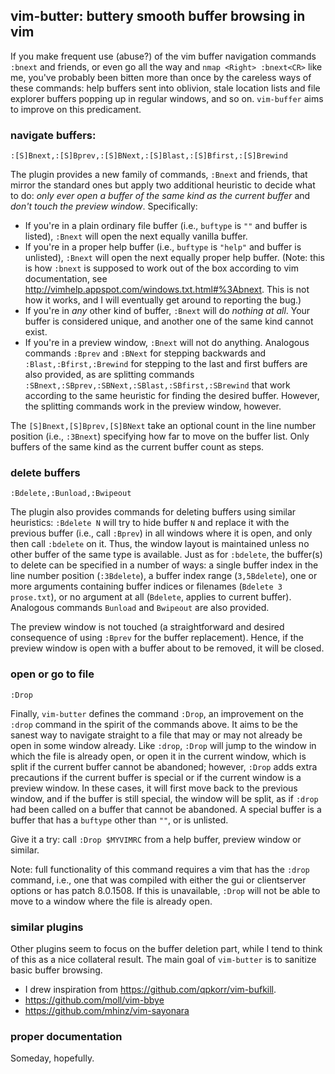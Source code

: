 ## vim-butter: buttery smooth buffer browsing in vim

If you make frequent use (abuse?) of the vim buffer navigation commands
`:bnext` and friends, or even go all the way and `nmap <Right> :bnext<CR>` like
me, you've probably been bitten more than once by the careless ways of these
commands: help buffers sent into oblivion, stale location lists and file
explorer buffers popping up in regular windows, and so on. `vim-buffer` aims to
improve on this predicament.

### navigate buffers:
`:[S]Bnext,:[S]Bprev,:[S]BNext,:[S]Blast,:[S]Bfirst,:[S]Brewind`

The plugin provides a new family of commands, `:Bnext` and friends, that mirror
the standard ones but apply two additional heuristic to decide what to do: _only
ever open a buffer of the same kind as the current buffer_ and _don't touch the
preview window_.
Specifically:
* If you're in a plain ordinary file buffer (i.e., `buftype` is `""` and buffer
  is listed), `:Bnext` will open the next equally vanilla buffer.
* If you're in a proper help buffer (i.e., `buftype` is `"help"` and  buffer is
  unlisted), `:Bnext` will open the next equally proper help buffer. (Note:
  this is how `:bnext` is supposed to work out of the box according to vim
  documentation, see http://vimhelp.appspot.com/windows.txt.html#%3Abnext. This
  is not how it works, and I will eventually get around to reporting the bug.)
* If you're in _any_ other kind of buffer, `:Bnext` will do _nothing at all_.
  Your buffer is considered unique, and another one of the same kind cannot
  exist.
* If you're in a preview window, `:Bnext` will not do anything.
Analogous commands `:Bprev` and `:BNext` for stepping backwards and
`:Blast,:Bfirst,:Brewind` for stepping to the last and first buffers are also
provided, as are splitting commands
`:SBnext,:SBprev,:SBNext,:SBlast,:SBfirst,:SBrewind` that work according to the
same heuristic for finding the desired buffer. However, the splitting commands
work in the preview window, however.

The `[S]Bnext,[S]Bprev,[S]BNext` take an optional count in the line number
position (i.e., `:3Bnext`) specifying how far to move on the buffer list. Only
buffers of the same kind as the current buffer count as steps.

### delete buffers
`:Bdelete,:Bunload,:Bwipeout`

The plugin also provides commands for deleting buffers using similar heuristics:
`:Bdelete N` will try to hide buffer `N` and replace it with the previous buffer
(i.e., call `:Bprev`) in all windows where it is open, and only then call
`:bdelete` on it. Thus, the window layout is maintained unless no other buffer
of the same type is available. Just as for `:bdelete`, the buffer(s) to delete
can be specified in a number of ways: a single buffer index in the line number
position (`:3Bdelete`), a buffer index range (`3,5Bdelete`), one or more
arguments containing buffer indices or filenames (`Bdelete 3 prose.txt`), or no
argument at all (`Bdelete`, applies to current buffer). Analogous commands
`Bunload` and `Bwipeout` are also provided.

The preview window is not touched (a straightforward and desired consequence of
using `:Bprev` for the buffer replacement). Hence, if the preview window is
open with a buffer about to be removed, it will be closed.

### open or go to file
`:Drop`

Finally, `vim-butter` defines the command `:Drop`, an improvement on the
`:drop` command in the spirit of the commands above. It aims to be the sanest
way to navigate straight to a file that may or may not already be open in some
window already. Like `:drop`, `:Drop` will jump to the window in which the file
is already open, or open it in the current window, which is split if the
current buffer cannot be abandoned; however, `:Drop` adds extra precautions if
the current buffer is special or if the current window is a preview window.
In these cases, it will first move back to the previous window, and if the
buffer is still special, the window will be split, as if `:drop` had been
called on a buffer that cannot be abandoned. A special buffer is a buffer that
has a `buftype` other than `""`, or is unlisted.

Give it a try: call `:Drop $MYVIMRC` from a help buffer, preview window or
similar.

Note: full functionality of this command requires a vim that has the `:drop`
command, i.e., one that was compiled with either the gui or clientserver
options or has patch 8.0.1508. If this is unavailable, `:Drop` will not be able
to move to a window where the file is already open.

### similar plugins

Other plugins seem to focus on the buffer deletion part, while I tend to think
of this as a nice collateral result. The main goal of `vim-butter` is to
sanitize basic buffer browsing.

* I drew inspiration from https://github.com/qpkorr/vim-bufkill.
* https://github.com/moll/vim-bbye
* https://github.com/mhinz/vim-sayonara

### proper documentation

Someday, hopefully.
